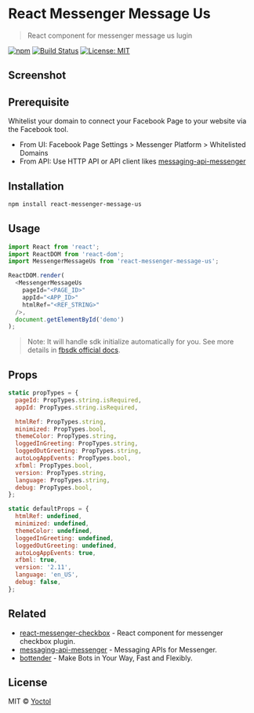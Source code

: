 # React Messenger Message Us

> React component for messenger message us lugin

[![npm](https://img.shields.io/npm/v/react-messenger-message-us.svg?style=flat-square)](https://www.npmjs.com/package/react-messenger-message-us)
[![Build Status](https://travis-ci.org/Yoctol/react-messenger-message-us.svg?branch=master)](https://travis-ci.org/Yoctol/react-messenger-message-us)
[![License: MIT](https://img.shields.io/badge/License-MIT-blue.svg)](https://opensource.org/licenses/MIT)

## Screenshot

## Prerequisite

Whitelist your domain to connect your Facebook Page to your website via the
Facebook tool.

* From UI: Facebook Page Settings > Messenger Platform > Whitelisted Domains
* From API: Use HTTP API or API client likes
  [messaging-api-messenger](https://github.com/Yoctol/messaging-apis/tree/master/packages/messaging-api-messenger#setwhitelisteddomainsdomains)

## Installation

```sh
npm install react-messenger-message-us
```

## Usage

```js
import React from 'react';
import ReactDOM from 'react-dom';
import MessengerMessageUs from 'react-messenger-message-us';

ReactDOM.render(
  <MessengerMessageUs
    pageId="<PAGE_ID>"
    appId="<APP_ID>"
    htmlRef="<REF_STRING>"
  />,
  document.getElementById('demo')
);
```

> Note: It will handle sdk initialize automatically for you. See more details in
> [fbsdk official docs](https://developers.facebook.com/docs/javascript/quickstart/).

## Props

```js
static propTypes = {
  pageId: PropTypes.string.isRequired,
  appId: PropTypes.string.isRequired,

  htmlRef: PropTypes.string,
  minimized: PropTypes.bool,
  themeColor: PropTypes.string,
  loggedInGreeting: PropTypes.string,
  loggedOutGreeting: PropTypes.string,
  autoLogAppEvents: PropTypes.bool,
  xfbml: PropTypes.bool,
  version: PropTypes.string,
  language: PropTypes.string,
  debug: PropTypes.bool,
};

static defaultProps = {
  htmlRef: undefined,
  minimized: undefined,
  themeColor: undefined,
  loggedInGreeting: undefined,
  loggedOutGreeting: undefined,
  autoLogAppEvents: true,
  xfbml: true,
  version: '2.11',
  language: 'en_US',
  debug: false,
};
```

## Related

* [react-messenger-checkbox](https://github.com/Yoctol/react-messenger-checkbox) - React component for messenger checkbox plugin.
* [messaging-api-messenger](https://github.com/Yoctol/messaging-apis/tree/master/packages/messaging-api-messenger) - Messaging APIs for Messenger.
* [bottender](https://github.com/Yoctol/bottender) - Make Bots in Your Way, Fast and Flexibly.

## License

MIT © [Yoctol](https://github.com/Yoctol/react-messenger-message-us)
